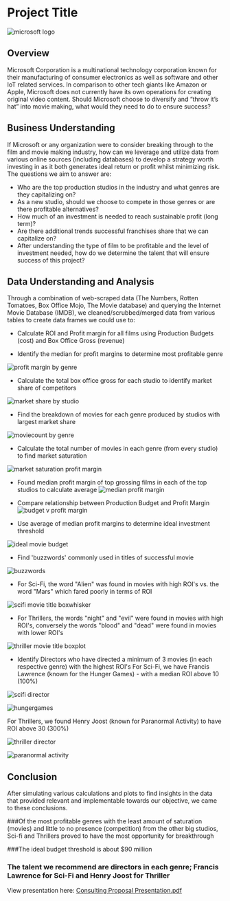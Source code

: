 # Project Title

![microsoft logo](https://user-images.githubusercontent.com/103558721/186992195-44c91ac0-ed90-4804-a6e0-9eabd3b639f5.PNG)


## Overview
Microsoft Corporation is a multinational technology corporation known for their manufacturing of consumer electronics as well as software and other IoT related services.  In comparison to other tech giants like Amazon or Apple, Microsoft does not currently have its own operations for creating original video content. Should Microsoft choose to diversify and “throw it’s hat” into movie making, what would they need to do to ensure success?


## Business Understanding
If Microsoft or any organization were to consider breaking through to the film and movie making industry, how can we leverage and utilize data from various online sources (including databases) to develop a strategy worth investing in as it both generates ideal return or profit whilst minimizing risk. The questions we aim to answer are: 
-	Who are the top production studios in the industry and what genres are they capitalizing on?
-	As a new studio, should we choose to compete in those genres or are there profitable alternatives?
-	How much of an investment is needed to reach sustainable profit (long term)?
-	Are there additional trends successful franchises share that we can capitalize on?  
-	After understanding the type of film to be profitable and the level of investment needed, how do we determine the talent that will ensure success of this project?



## Data Understanding and Analysis


Through a combination of web-scraped data (The Numbers, Rotten Tomatoes, Box Office Mojo, The Movie database)  and querying the Internet Movie Database (IMDB), we cleaned/scrubbed/merged data from various tables to create data frames we could use to:

-	Calculate ROI and Profit margin for all films using Production Budgets (cost) and Box Office Gross (revenue)  

-	Identify the median for profit margins to determine most profitable genre

![profit margin by genre](https://user-images.githubusercontent.com/103558721/186993232-faee72ff-663f-4f37-b055-27233e9fafbf.PNG)




-	Calculate the total box office gross for each studio to identify market share of competitors 

![market share by studio](https://user-images.githubusercontent.com/103558721/186993179-cee3a340-7ead-4768-9723-b853df4b6edc.PNG)


-	Find the breakdown of movies for each genre produced by studios with largest market share 

![moviecount by genre](https://user-images.githubusercontent.com/103558721/186993496-fe94732e-50f7-49b5-80c7-9780ac078a21.PNG)



-	Calculate the total number of movies in each genre (from every studio) to find market saturation

![market saturation profit margin](https://user-images.githubusercontent.com/103558721/186993476-399af069-7ed1-4273-b24f-a0ccd3786b81.PNG)


- Found median profit margin of top grossing films in each of the top studios to calculate average 
![median profit margin](https://user-images.githubusercontent.com/103558721/186992936-b208bd3e-931e-41b1-8ae9-2ae2f1abf1d7.PNG)

- Compare relationship between Production Budget and Profit Margin 
![budget v profit margin](https://user-images.githubusercontent.com/103558721/186993527-9352f12e-8e2b-4e03-af44-717c7677798e.PNG)

-	Use average of median profit margins to determine ideal investment threshold 

![ideal movie budget](https://user-images.githubusercontent.com/103558721/186993648-1f5a2a95-c149-4704-a96b-f8dd37febb36.PNG)



-	Find 'buzzwords' commonly used in titles of successful movie 

![buzzwords](https://user-images.githubusercontent.com/103558721/186993680-362d5e21-bef8-49c7-8b60-6e6ca95b7221.PNG)


- For Sci-Fi, the word "Alien" was found in movies with high ROI's vs. the word "Mars" which fared poorly in terms of ROI

![scifi movie title boxwhisker](https://user-images.githubusercontent.com/103558721/186994607-d0f66f1d-9a7c-4b7e-ab2c-287a8bb2ee04.PNG)


- For Thrillers, the words "night" and "evil" were found in movies with high ROI's, conversely the words "blood" and "dead" were found in movies with lower ROI's

![thriller movie title boxplot](https://user-images.githubusercontent.com/103558721/186995380-08da715d-fc06-4ef5-9cbe-eb2611c02acf.PNG)



-	Identify Directors who have directed a minimum of 3 movies (in each respective genre) with the highest ROI's
For Sci-Fi, we have Francis Lawrence (known for the Hunger Games) - with a median ROI above 10 (100%)

![scifi director](https://user-images.githubusercontent.com/103558721/186995007-4179ffe8-68f8-4faa-8096-e3c8a1a5f7d4.PNG)

![hungergames](https://user-images.githubusercontent.com/103558721/186995141-975fd744-3802-40f4-b413-bda0452416fe.PNG)

For Thrillers, we found Henry Joost (known for Paranormal Activity) to have ROI above 30 (300%)

![thriller director](https://user-images.githubusercontent.com/103558721/186995252-f8ca3524-60a2-4959-875c-ba5bdf0f759c.PNG)

![paranormal activity](https://user-images.githubusercontent.com/103558721/186995257-337eed0a-651e-452d-b943-74383fc015ed.PNG)


## Conclusion

After simulating various calculations and plots to find insights in the data that provided relevant and implementable towards our objective, we came to these conclusions.


###Of the most profitable genres with the least amount of saturation (movies) and little to no presence (competition) from the other big studios, Sci-fi and Thrillers proved to have the most opportunity for breakthrough 

###The ideal budget threshold is about $90 million 

### The talent we recommend are directors in each genre; Francis Lawrence for Sci-Fi and Henry Joost for Thriller



View presentation here: [Consulting Proposal Presentation.pdf](https://github.com/LindstromKyle/DSC-Flatiron-Project-1/files/9436509/Consulting.Proposal.Presentation.pdf)
